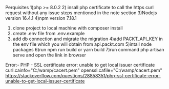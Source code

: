 Perquisites 
1)php >= 8.0.2
2) insall php certificate to call the https curl request without any issue steps mentioned in the note section
3)Nodejs version 16.4.1
4)npm version  7.18.1


1) clone project to local machine with composer install
2) create .env file from .env.example
3) add db connection and migrate the migration
4)add PACKT_API_KEY in the env file which you will obtain from api.packt.com
5)intall node packages
6)run npm run build or yarn build
7)run command php artisan serve and open the link in browser




<!-- insall php certificate to call the curl request without any issue -->
Error:- PHP - SSL certificate error: unable to get local issuer certificate
curl.cainfo="C:/wamp/cacert.pem"
openssl.cafile="C:/wamp/cacert.pem"
https://stackoverflow.com/questions/28858351/php-ssl-certificate-error-unable-to-get-local-issuer-certificate